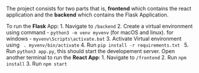 The project consists for two parts that is, **frontend** which contains the react application and the **backend** which contains the Flask Application.

To run the **Flask** App: 
	1. Navigate to `/backend`
	2.  Create a virtual environment using command - `python3 -m venv myvenv` (for macOS and linux).
        for windows - `myvenv\Scripts\activate.bat`
	3. Activate Virtual environment using ` . myvenv/bin/activate`
	4. Run `pip install -r requirements.txt `
	5. Run `python3 app.py`, this should  start the developement server.
Open another terminal to run the **React App**:
	1. Navigate to `/frontend`
	2. Run `npm install`
	3. Run `npm start`